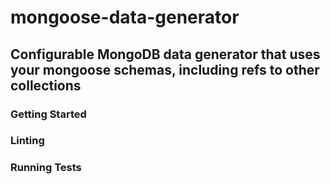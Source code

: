 # mongoose-data-generator

## Configurable MongoDB data generator that uses your mongoose schemas, including refs to other collections

### Getting Started

### Linting

### Running Tests
